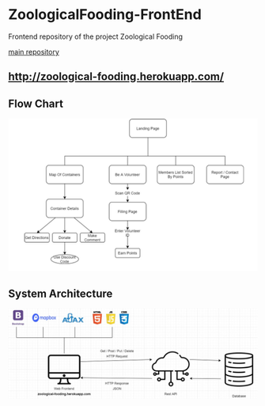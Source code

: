 # ZoologicalFooding-FrontEnd
  
  Frontend repository of the project Zoological Fooding
  
  [main repository](https://github.com/ZoologicalFooding/ZoologicalFooding-main)
  
  
## http://zoological-fooding.herokuapp.com/

## Flow Chart

![picture](readme/FlowChart.jpg)

## System Architecture

![picture](readme/WebDetails.jpg)
